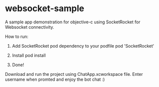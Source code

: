 # websocket-sample
A sample app demonstration for objective-c using SocketRocket for Websocket connectivity.

How to run:

1. Add SocketRocket pod dependency to your podfile
pod 'SocketRocket'

2. Install pod install

3. Done!

Download and run the project using ChatApp.xcworkspace file. Enter username when promted and enjoy the bot chat :)

